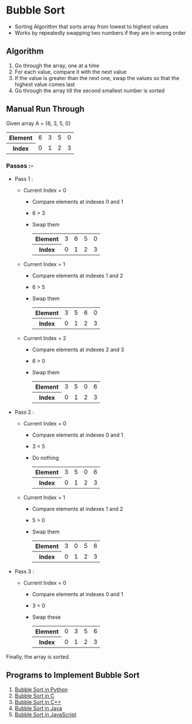 # Bubble Sort

- Sorting Algorithm that sorts array from lowest to highest values
- Works by repeatedly swapping two numbers if they are in wrong order

## Algorithm

1. Go through the array, one at a time
2. For each value, compare it with the next value
3. If the value is greater than the next one, swap the values so that the highest value comes last
4. Go through the array till the second smallest number is sorted

## Manual Run Through

Given array A = {6, 3, 5, 0}

<table>
  <tr>
    <th>Element</th>
    <td>6</td>
    <td>3</td>
    <td>5</td>
    <td>0</td>
  </tr>
  <tr>
    <th>Index</th>
    <td>0</td>
    <td>1</td>
    <td>2</td>
    <td>3</td>
  </tr>
</table>

### __Passes__ :-

- Pass 1 :

    - Current Index = 0

        - Compare elements at indexes 0 and 1
        - 6 > 3
        - Swap them
    
          <table>
            <tr>
              <th>Element</th>
              <td>3</td>
              <td>6</td>
              <td>5</td>
              <td>0</td>
            </tr>
            <tr>
              <th>Index</th>
              <td>0</td>
              <td>1</td>
              <td>2</td>
              <td>3</td>
            </tr>
          </table>

    - Current Index = 1

        - Compare elements at indexes 1 and 2
        - 6 > 5
        - Swap them
    
          <table>
            <tr>
              <th>Element</th>
              <td>3</td>
              <td>5</td>
              <td>6</td>
              <td>0</td>
            </tr>
            <tr>
              <th>Index</th>
              <td>0</td>
              <td>1</td>
              <td>2</td>
              <td>3</td>
            </tr>
          </table>

    - Current Index = 2

        - Compare elements at indexes 2 and 3
        - 6 > 0
        - Swap them
    
          <table>
            <tr>
              <th>Element</th>
              <td>3</td>
              <td>5</td>
              <td>0</td>
              <td>6</td>
            </tr>
            <tr>
              <th>Index</th>
              <td>0</td>
              <td>1</td>
              <td>2</td>
              <td>3</td>
            </tr>
          </table>

- Pass 2 :

    - Current Index = 0

        - Compare elements at indexes 0 and 1
        - 3 < 5
        - Do nothing
    
          <table>
            <tr>
              <th>Element</th>
              <td>3</td>
              <td>5</td>
              <td>0</td>
              <td>6</td>
            </tr>
            <tr>
              <th>Index</th>
              <td>0</td>
              <td>1</td>
              <td>2</td>
              <td>3</td>
            </tr>
          </table>

    - Current Index = 1

        - Compare elements at indexes 1 and 2
        - 5 > 0
        - Swap them
    
          <table>
            <tr>
              <th>Element</th>
              <td>3</td>
              <td>0</td>
              <td>5</td>
              <td>6</td>
            </tr>
            <tr>
              <th>Index</th>
              <td>0</td>
              <td>1</td>
              <td>2</td>
              <td>3</td>
            </tr>
          </table>

- Pass 3 :

    - Current Index = 0

        - Compare elements at indexes 0 and 1
        - 3 < 0
        - Swap these
    
          <table>
            <tr>
              <th>Element</th>
              <td>0</td>
              <td>3</td>
              <td>5</td>
              <td>6</td>
            </tr>
            <tr>
              <th>Index</th>
              <td>0</td>
              <td>1</td>
              <td>2</td>
              <td>3</td>
            </tr>
          </table>

Finally, the array is sorted.

## Programs to Implement Bubble Sort

1. [Bubble Sort in Python]()
2. [Bubble Sort in C](https://github.com/shiv325/C/blob/dddced1838a8857f922a9168454e471d149f7b7b/Algorithms/Sorting%20Algorithms/Bubble%20Sort/Bubble%20Sort%20in%20C.c)
3. [Bubble Sort in C++]()
4. [Bubble Sort in Java]()
5. [Bubble Sort in JavaScript]()

